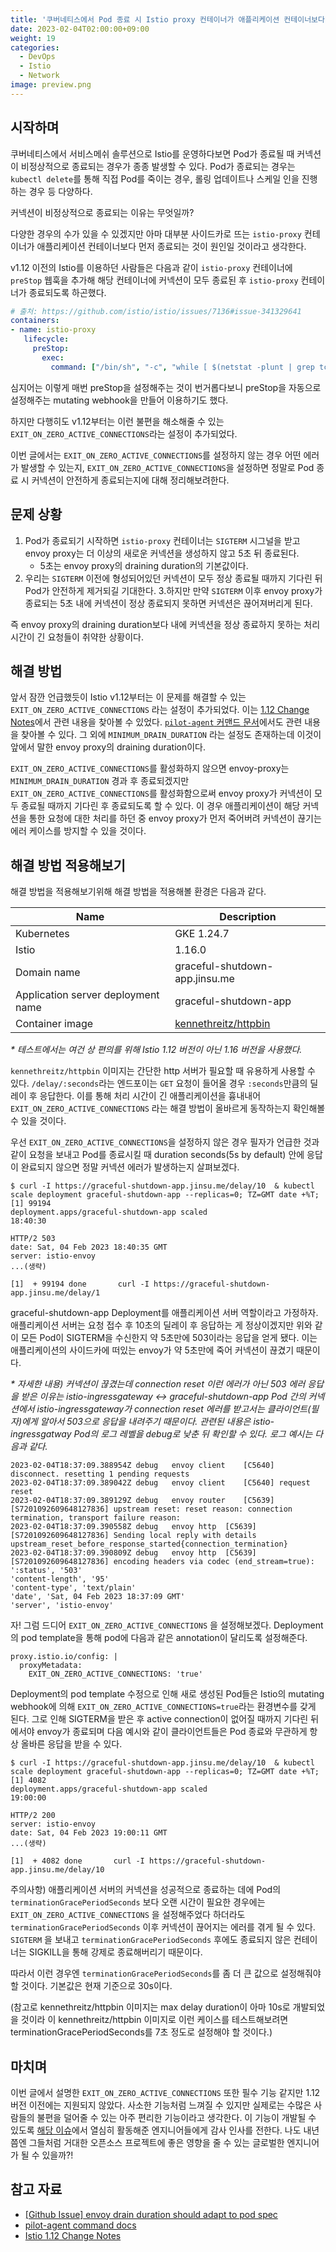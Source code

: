 ```yaml
---
title: '쿠버네티스에서 Pod 종료 시 Istio proxy 컨테이너가 애플리케이션 컨테이너보다 먼저 죽을 때의 해결책: EXIT_ON_ZERO_ACTIVE_CONNECTIONS'
date: 2023-02-04T02:00:00+09:00
weight: 19
categories:
  - DevOps
  - Istio
  - Network
image: preview.png
---
```

## 시작하며

쿠버네티스에서 서비스메쉬 솔루션으로 Istio를 운영하다보면 Pod가 종료될 때 커넥션이 비정상적으로 종료되는 경우가 종종 발생할 수 있다.
Pod가 종료되는 경우는 `kubectl delete`를 통해 직접 Pod를 죽이는 경우, 롤링 업데이트나 스케일 인을 진행하는 경우 등 다양하다.

커넥션이 비정상적으로 종료되는 이유는 무엇일까?

다양한 경우의 수가 있을 수 있겠지만 아마 대부분 사이드카로 뜨는 `istio-proxy` 컨테이너가 애플리케이션 컨테이너보다 먼저 종료되는 것이
원인일 것이라고 생각한다.

v1.12 이전의 Istio를 이용하던 사람들은 다음과 같이 `istio-proxy` 컨테이너에 `preStop` 웹훅을 추가해 해당 컨테이너에 커넥션이 모두
종료된 후 `istio-proxy` 컨테이너가 종료되도록 하곤했다.

```yaml
# 출처: https://github.com/istio/istio/issues/7136#issue-341329641
containers:
- name: istio-proxy
   lifecycle:
     preStop:
       exec:
         command: ["/bin/sh", "-c", "while [ $(netstat -plunt | grep tcp | grep -v envoy | wc -l | xargs) -ne 0 ]; do sleep 1; done"]
```

심지어는 이렇게 매번 preStop을 설정해주는 것이 번거롭다보니 preStop을 자동으로 설정해주는 mutating webhook을 만들어 이용하기도 했다.

하지만 다행히도 v1.12부터는 이런 불편을 해소해줄 수 있는 `EXIT_ON_ZERO_ACTIVE_CONNECTIONS`라는 설정이 추가되었다.

이번 글에서는 `EXIT_ON_ZERO_ACTIVE_CONNECTIONS`를 설정하지 않는 경우 어떤 에러가 발생할 수 있는지, `EXIT_ON_ZERO_ACTIVE_CONNECTIONS`을 설정하면
정말로 Pod 종료 시 커넥션이 안전하게 종료되는지에 대해 정리해보려한다.

## 문제 상황

1. Pod가 종료되기 시작하면 `istio-proxy` 컨테이너는 `SIGTERM` 시그널을 받고 envoy proxy는 더 이상의 새로운 커넥션을 생성하지 않고 5초 뒤 종료된다.
    * 5초는 envoy proxy의 draining duration의 기본값이다.
2. 우리는 `SIGTERM` 이전에 형성되어있던 커넥션이 모두 정상 종료될 때까지 기다린 뒤 Pod가 안전하게 제거되길 기대한다.
3.하지만 만약 `SIGTERM` 이후 envoy proxy가 종료되는 5초 내에 커넥션이 정상 종료되지 못하면 커넥션은 끊어져버리게 된다.

즉 envoy proxy의 draining duration보다 내에 커넥션을 정상 종료하지 못하는 처리 시간이 긴 요청들이 취약한 상황이다.

## 해결 방법

앞서 잠깐 언급했듯이 Istio v1.12부터는 이 문제를 해결할 수 있는 `EXIT_ON_ZERO_ACTIVE_CONNECTIONS` 라는 설정이 추가되었다. 이는 [1.12 Change Notes](https://istio.io/latest/news/releases/1.12.x/announcing-1.12/change-notes/)에서
관련 내용을 찾아볼 수 있었다. [`pilot-agent` 커맨드 문서](https://preliminary.istio.io/v1.12/docs/reference/commands/pilot-agent/)에서도 관련 내용을 찾아볼 수 있다.
그 외에 `MINIMUM_DRAIN_DURATION` 라는 설정도 존재하는데 이것이 앞에서 말한 envoy proxy의 draining duration이다.

`EXIT_ON_ZERO_ACTIVE_CONNECTIONS`를 활성화하지 않으면 envoy-proxy는 `MINIMUM_DRAIN_DURATION` 경과 후 종료되겠지만 `EXIT_ON_ZERO_ACTIVE_CONNECTIONS`를 활성화함으로써
envoy proxy가 커넥션이 모두 종료될 때까지 기다린 후 종료되도록 할 수 있다. 이 경우 애플리케이션이 해당 커넥션을 통한 요청에 대한 처리를 하던 중 envoy proxy가 먼저 죽어버려 커넥션이
끊기는 에러 케이스를 방지할 수 있을 것이다.

## 해결 방법 적용해보기

해결 방법을 적용해보기위해 해결 방법을 적용해볼 환경은 다음과 같다.

| Name                               | Description                                 |
|------------------------------------|---------------------------------------------|
| Kubernetes                         | GKE 1.24.7                                  |
| Istio                              | 1.16.0                                      |
| Domain name                        | graceful-shutdown-app.jinsu.me              |
| Application server deployment name | graceful-shutdown-app                       |
| Container image                    | [kennethreitz/httpbin](https://httpbin.org/) |

_* 테스트에서는 여건 상 편의를 위해 Istio 1.12 버전이 아닌 1.16 버전을 사용했다._

`kennethreitz/httpbin` 이미지는 간단한 http 서버가 필요할 때 유용하게 사용할 수 있다. 
`/delay/:seconds`라는 엔드포이는 `GET` 요청이 들어올 경우 `:seconds`만큼의 딜레이 후 응답한다. 이를 통해
처리 시간이 긴 애플리케이션을 흉내내어 `EXIT_ON_ZERO_ACTIVE_CONNECTIONS` 라는 해결 방법이 올바르게 동작하는지 확인해볼 수 있을 것이다.

우선 `EXIT_ON_ZERO_ACTIVE_CONNECTIONS`을 설정하지 않은 경우 필자가 언급한 것과 같이
요청을 보내고 Pod를 종료시킬 때 duration seconds(5s by default) 안에 응답이 완료되지 않으면
정말 커넥션 에러가 발생하는지 살펴보겠다.

```shell
$ curl -I https://graceful-shutdown-app.jinsu.me/delay/10  & kubectl scale deployment graceful-shutdown-app --replicas=0; TZ=GMT date +%T;
[1] 99194
deployment.apps/graceful-shutdown-app scaled
18:40:30

HTTP/2 503
date: Sat, 04 Feb 2023 18:40:35 GMT
server: istio-envoy
...(생략)

[1]  + 99194 done       curl -I https://graceful-shutdown-app.jinsu.me/delay/1
```

graceful-shutdown-app Deployment를 애플리케이션 서버 역할이라고 가정하자.  
애플리케이션 서버는 요청 접수 후 10초의 딜레이 후 응답하는 게 정상이겠지만 위와 같이 모든 Pod이 SIGTERM을 수신한지 약 5초만에 503이라는 응답을 얻게 됐다.
이는 애플리케이션의 사이드카에 떠있는 envoy가 약 5초만에 죽어 커넥션이 끊겼기 때문이다.

_* 자세한 내용) 커넥션이 끊겼는데 connection reset 이런 에러가 아닌 503 에러 응답을 받은 이유는 istio-ingressgateway <-> graceful-shutdown-app Pod 간의 커넥션에서
istio-ingressgateway가 connection reset 에러를 받고서는 클라이언트(필자)에게 알아서 503으로 응답을 내려주기 때문이다. 관련된 내용은 istio-ingressgatway Pod의
로그 레벨을 debug로 낮춘 뒤 확인할 수 있다. 로그 예시는 다음과 같다._

```text
2023-02-04T18:37:09.388954Z	debug	envoy client	[C5640] disconnect. resetting 1 pending requests
2023-02-04T18:37:09.389042Z	debug	envoy client	[C5640] request reset
2023-02-04T18:37:09.389129Z	debug	envoy router	[C5639][S7201092609648127836] upstream reset: reset reason: connection termination, transport failure reason:
2023-02-04T18:37:09.390558Z	debug	envoy http	[C5639][S7201092609648127836] Sending local reply with details upstream_reset_before_response_started{connection_termination}
2023-02-04T18:37:09.390809Z	debug	envoy http	[C5639][S7201092609648127836] encoding headers via codec (end_stream=true):
':status', '503'
'content-length', '95'
'content-type', 'text/plain'
'date', 'Sat, 04 Feb 2023 18:37:09 GMT'
'server', 'istio-envoy'
```

자! 그럼 드디어 `EXIT_ON_ZERO_ACTIVE_CONNECTIONS` 을 설정해보겠다. Deployment의 pod template을 통해 pod에 다음과 같은 annotation이 달리도록 설정해준다.

```shell
proxy.istio.io/config: |
  proxyMetadata:
    EXIT_ON_ZERO_ACTIVE_CONNECTIONS: 'true'
```

Deployment의 pod template 수정으로 인해 새로 생성된 Pod들은 Istio의 mutating webhook에 의해 `EXIT_ON_ZERO_ACTIVE_CONNECTIONS=true`라는 환경변수를 갖게 된다.
그로 인해 SIGTERM을 받은 후 active connection이 없어질 때까지 기다린 뒤에서야 envoy가 종료되며 다음 예시와 같이 클라이언트들은 Pod 종료와 무관하게 항상 올바른 응답을 받을 수 있다.

```shell
$ curl -I https://graceful-shutdown-app.jinsu.me/delay/10  & kubectl scale deployment graceful-shutdown-app --replicas=0; TZ=GMT date +%T;
[1] 4082
deployment.apps/graceful-shutdown-app scaled
19:00:00

HTTP/2 200
server: istio-envoy
date: Sat, 04 Feb 2023 19:00:11 GMT
...(생략)

[1]  + 4082 done       curl -I https://graceful-shutdown-app.jinsu.me/delay/10
```

주의사항) 애플리케이션 서버의 커넥션을 성공적으로 종료하는 데에 Pod의 `terminationGracePeriodSeconds` 보다 오랜 시간이 필요한 경우에는
`EXIT_ON_ZERO_ACTIVE_CONNECTIONS` 을 설정해주었다 하더라도 `terminationGracePeriodSeconds` 이후 커넥션이 끊어지는 에러를
겪게 될 수 있다. `SIGTERM` 을 보내고 `terminationGracePeriodSeconds` 후에도 종료되지 않은 컨테이너는 SIGKILL을 통해 강제로 종료해버리기 때문이다.

따라서 이런 경우엔 `terminationGracePeriodSeconds`를 좀 더 큰 값으로 설정해줘야할 것이다. 기본값은 현재 기준으로 30s이다.

(참고로 kennethreitz/httpbin 이미지는 max delay duration이 아마 10s로 개발되었을 것이라 이 kennethreitz/httpbin 이미지로 이런 케이스를 테스트해보려면 terminationGracePeriodSeconds를 7초 정도로 설정해야 할 것이다.)

## 마치며

이번 글에서 설명한 `EXIT_ON_ZERO_ACTIVE_CONNECTIONS` 또한 필수 기능 같지만 1.12 버전 이전에는 지원되지 않았다.
사소한 기능처럼 느껴질 수 있지만 실제로는 수많은 사람들의 불편을 덜어줄 수 있는 아주 편리한 기능이라고 생각한다. 이 기능이 개발될 수 있도록 [해당 이슈](https://github.com/istio/istio/issues/34855)에서 열심히 활동해준
엔지니어들에게 감사 인사를 전한다. 나도 내년쯤엔 그들처럼 거대한 오픈소스 프로젝트에 좋은 영향을 줄 수 있는 글로벌한 엔지니어가 될 수 있을까?!


## 참고 자료

* [[Github Issue] envoy drain duration should adapt to pod spec](https://github.com/istio/istio/issues/34855)
* [pilot-agent command docs](https://preliminary.istio.io/v1.12/docs/reference/commands/pilot-agent/)
* [Istio 1.12 Change Notes](https://istio.io/latest/news/releases/1.12.x/announcing-1.12/change-notes/)
